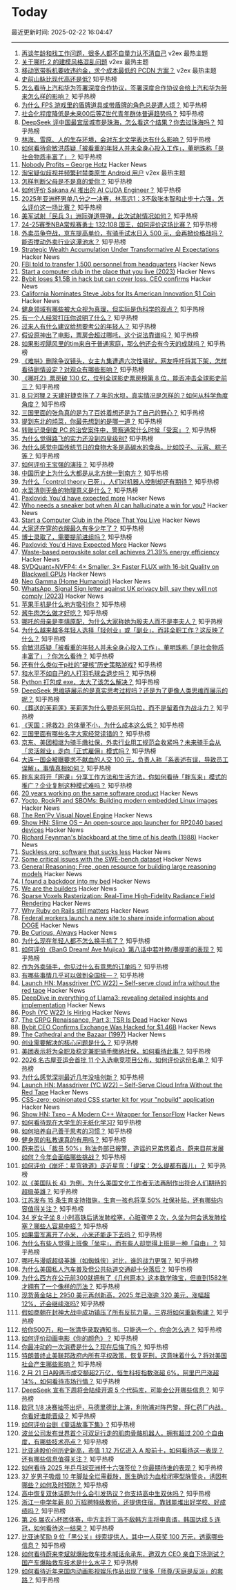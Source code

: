 # Today

最近更新时间: 2025-02-22 16:04:47

--- 
1. [再谈年龄和找工作问题，很多人都不自量力认不清自己](https://www.v2ex.com/t/1113426) v2ex 最热主题
2. [关于哪吒 2 的建模风格混乱问题](https://www.v2ex.com/t/1113422) v2ex 最热主题
3. [移动宽带拆机要收违约金，求个成本最低的 PCDN 方案？](https://www.v2ex.com/t/1113412) v2ex 最热主题
4. [史前山脉比现代高还是低?](https://www.zhihu.com/question/542937413) 知乎热榜
5. [怎么看待上汽和华为签署深度合作协议，签署深度合作协议会给上汽和华为带来怎么样的影响？](https://www.zhihu.com/question/12928455730) 知乎热榜
6. [为什么 FPS 游戏里的盾牌道具或带盾牌的角色总是遭人烦？](https://www.zhihu.com/question/12830780506) 知乎热榜
7. [社会化程度降低是未来00后等Z世代青年群体普遍趋势吗？](https://www.zhihu.com/question/12750947601) 知乎热榜
8. [DeepSeek 评中国最宜居城市是珠海，怎么看这个结果？你去过珠海吗？](https://www.zhihu.com/question/12935297227) 知乎热榜
9. [林海、雪原、人的生存环境，会对东北文学表达有什么影响？](https://www.zhihu.com/question/12755020594) 知乎热榜
10. [如何看待俞敏洪质疑「被看重的年轻人并未全身心投入工作」，董明珠称「是社会物质丰富了」？](https://www.zhihu.com/question/12921707799) 知乎热榜
11. [Nobody Profits – George Hotz](https://geohot.github.io//blog/jekyll/update/2025/02/19/nobody-will-profit.html) Hacker News
12. [淘宝疑似歧视并频繁封禁类原生 Android 用户](https://www.v2ex.com/t/1113414) v2ex 最热主题
13. [怎样判断父母是不是真的爱你？](https://www.zhihu.com/question/321353759) 知乎热榜
14. [如何评价 Sakana AI 推出的 AI CUDA Engineer？](https://www.zhihu.com/question/12833379643) 知乎热榜
15. [2025年亚洲杯男单八分之一决赛，林高远1：3不敌张本智和止步十六强，怎么评价这一场比赛？](https://www.zhihu.com/question/13007434893) 知乎热榜
16. [美军试射「民兵 3」洲际弹道导弹，此次试射情况如何？](https://www.zhihu.com/question/12753809144) 知乎热榜
17. [24-25赛季NBA常规赛勇士 132:108 国王，如何评价这场比赛？](https://www.zhihu.com/question/13000486605) 知乎热榜
18. [外卖员争夺战，京东提高单价，有骑手试水日入 500 元，会再掀价格战吗？能否搅动外卖行业这潭池水？](https://www.zhihu.com/question/12986130149) 知乎热榜
19. [Strategic Wealth Accumulation Under Transformative AI Expectations](https://arxiv.org/abs/2502.11264) Hacker News
20. [FBI told to transfer 1,500 personnel from headquarters](https://thehill.com/regulation/national-security/5158828-fbi-told-to-transfer-1500-personnel-from-headquarters-reports/) Hacker News
21. [Start a computer club in the place that you live (2023)](https://startacomputer.club/) Hacker News
22. [Bybit loses $1.5B in hack but can cover loss, CEO confirms](https://www.tradingview.com/news/coindesk:cda1c390e094b:0-bybit-ceo-confirms-exchange-was-hacked-for-1-46b-says-his-firm-can-cover-the-loss/) Hacker News
23. [California Nominates Steve Jobs for Its American Innovation $1 Coin](https://www.gov.ca.gov/2025/02/19/california-nominates-steve-jobs-for-its-american-innovation-coin-1-coin-to-be-produced-by-u-s-mint/) Hacker News
24. [健身领域有哪些被大众视为真理，但实际是伪科学的观点？](https://www.zhihu.com/question/12377440590) 知乎热榜
25. [有一个人经常打压你说明了什么？](https://www.zhihu.com/question/664931367) 知乎热榜
26. [过来人有什么建议给想要考公的年轻人？](https://www.zhihu.com/question/11378486173) 知乎热榜
27. [假设原神出了电影，票房会超过哪吒，这个说法靠谱吗？](https://www.zhihu.com/question/12966979085) 知乎热榜
28. [如果影视飓风里的tim来自于普通家庭，那么他还会有今天的成就吗？](https://www.zhihu.com/question/653969518) 知乎热榜
29. [《难哄》删除争议镜头，女主九集遭遇六次性骚扰，网友呼吁将其下架，怎样看待剧情设定？对观众有哪些影响？](https://www.zhihu.com/question/12933772130) 知乎热榜
30. [《哪吒2》票房破 130 亿，位列全球影史票房榜第 8 位，能否冲击全球影史前三？](https://www.zhihu.com/question/12966983763) 知乎热榜
31. [8 只河狸 2 天建好捷克拖了 7 年的水坝，真实情况是怎样的？如何从科学角度角度？](https://www.zhihu.com/question/12159319795) 知乎热榜
32. [三国里面的张角真的是为了百姓着想还是为了自己的野心？](https://www.zhihu.com/question/576408832) 知乎热榜
33. [提到东北的炖菜，你最先想到的是哪一道？](https://www.zhihu.com/question/659378849) 知乎热榜
34. [转账记录倒查 PC 的治安案件中，警察通常什么时候「受案」？](https://www.zhihu.com/question/11678365954) 知乎热榜
35. [为什么觉得路飞的实力还没到四皇级别?](https://www.zhihu.com/question/628458304) 知乎热榜
36. [为什么感觉中国传统节日的食物大多是高碳水的食品，比如饺子、元宵、粽子等？](https://www.zhihu.com/question/12618551139) 知乎热榜
37. [如何评价王宝强的演技？](https://www.zhihu.com/question/21585670) 知乎热榜
38. [中国历史上为什么大都是从北方统一到南方？](https://www.zhihu.com/question/21035803) 知乎热榜
39. [为什么「control theory 已死」，人们对机器人控制却还有期待？](https://www.zhihu.com/question/315551457) 知乎热榜
40. [水至清则无鱼的物理意义是什么？](https://www.zhihu.com/question/12893394441) 知乎热榜
41. [Paxlovid: You'd have expected more](https://www.science.org/content/blog-post/paxlovid-you-d-have-expected-more) Hacker News
42. [Who needs a sneaker bot when AI can hallucinate a win for you?](https://www.eql.com/media/sneaker-bot-ai-error) Hacker News
43. [Start a Computer Club in the Place That You Live](https://startacomputer.club/) Hacker News
44. [大家还在穿的衣服最久有多少年了？](https://www.zhihu.com/question/11579807548) 知乎热榜
45. [博士录取了，需要提前进组吗？](https://www.zhihu.com/question/12515239724) 知乎热榜
46. [Paxlovid: You'd Have Expected More](https://www.science.org/content/blog-post/paxlovid-you-d-have-expected-more) Hacker News
47. [Waste-based perovskite solar cell achieves 21.39% energy efficiency](https://techxplore.com/news/2025-02-based-perovskite-solar-cell-energy.html) Hacker News
48. [SVDQuant+NVFP4: 4× Smaller, 3× Faster FLUX with 16-bit Quality on Blackwell GPUs](https://hanlab.mit.edu/blog/svdquant-nvfp4) Hacker News
49. [Neo Gamma (Home Humanoid)](https://www.1x.tech/neo) Hacker News
50. [WhatsApp, Signal Sign letter against UK privacy bill, say they will not comply (2023)](https://www.cnet.com/tech/services-and-software/whatsapp-and-signal-say-the-uks-online-safety-bill-puts-your-privacy-at-risk/) Hacker News
51. [苹果手机是什么地方吸引你？](https://www.zhihu.com/question/360789596) 知乎热榜
52. [酱牛肉怎么做才好吃？](https://www.zhihu.com/question/48557567) 知乎热榜
53. [哪吒的母亲是李靖原配，为什么大家称她为殷夫人而不是李夫人？](https://www.zhihu.com/question/351874821) 知乎热榜
54. [为什么越来越多年轻人选择「轻创业」或「副业」，而非全职工作？这反映了什么？](https://www.zhihu.com/question/12559861716) 知乎热榜
55. [俞敏洪质疑「被看重的年轻人并未全身心投入工作」，董明珠称「是社会物质丰富了」？你怎么看待？](https://www.zhihu.com/question/12921707799) 知乎热榜
56. [还有什么类似于p社的“硬核”历史策略游戏?](https://www.zhihu.com/question/322438558) 知乎热榜
57. [和水平不如自己的人打羽毛球会退步吗？](https://www.zhihu.com/question/402651238) 知乎热榜
58. [Python 打包成 exe，太大了该怎么解决？](https://www.zhihu.com/question/281858271) 知乎热榜
59. [DeepSeek 思维链展示的是真实思考过程吗？还是为了更像人类思维而展示的呢？](https://www.zhihu.com/question/12636871054) 知乎热榜
60. [《葬送的芙莉莲》芙莉莲为什么要杀死阿乌拉，而不是留着作为战斗力？](https://www.zhihu.com/question/637631549) 知乎热榜
61. [《天国：拯救2》的体量不小，为什么成本这么低？](https://www.zhihu.com/question/12665047261) 知乎热榜
62. [三国里面有哪些名字大家经常读错的？](https://www.zhihu.com/question/27669395) 知乎热榜
63. [京东、美团相继为骑手缴社保，外卖行业用工规范会收紧吗？未来骑手会从「灵活就业」走向「正式雇佣」模式吗？](https://www.zhihu.com/question/12817892568) 知乎热榜
64. [大连一国企被曝要求不献血的人交 100 元，负责人称「系表述有误，导致员工误解」，事情真相如何？](https://www.zhihu.com/question/12935897562) 知乎热榜
65. [胖东来将开「网课」分享工作方法和生活方法，你如何看待「胖东来」模式的推广？企业复制这种模式难吗？](https://www.zhihu.com/question/11925817910) 知乎热榜
66. [20 years working on the same software product](https://successfulsoftware.net/2025/02/21/20-years-working-on-the-same-software-product/) Hacker News
67. [Yocto, RockPi and SBOMs: Building modern embedded Linux images](https://vpetersson.com/2025/02/21/yocto-rockpi-and-sboms.html) Hacker News
68. [The Ren'Py Visual Novel Engine](https://www.renpy.org/) Hacker News
69. [Show HN: Slime OS – An open-source app launcher for RP2040 based devices](https://github.com/abeisgoat/slime_os) Hacker News
70. [Richard Feynman's blackboard at the time of his death (1988)](https://digital.archives.caltech.edu/collections/Images/1.10-29/) Hacker News
71. [Suckless.org: software that sucks less](https://suckless.org/) Hacker News
72. [Some critical issues with the SWE-bench dataset](https://arxiv.org/abs/2410.06992) Hacker News
73. [General Reasoning: Free, open resource for building large reasoning models](https://gr.inc/) Hacker News
74. [I found a backdoor into my bed](https://trufflesecurity.com/blog/removing-jeff-bezos-from-my-bed) Hacker News
75. [We are the builders](https://www.wethebuilders.org/) Hacker News
76. [Sparse Voxels Rasterization: Real-Time High-Fidelity Radiance Field Rendering](https://svraster.github.io/) Hacker News
77. [Why Ruby on Rails still matters](https://www.contraption.co/rails-versus-nextjs/) Hacker News
78. [Federal workers launch a new site to share inside information about DOGE](https://www.theverge.com/news/617014/federal-workers-we-the-builders-website-doge) Hacker News
79. [Be Curious, Always](https://rishikeshs.com/be-curious/) Hacker News
80. [为什么现在年轻人都不怎么换手机了？](https://www.zhihu.com/question/4987072286) 知乎热榜
81. [如何评价《BanG Dream! Ave Mujica》第八话中若叶睦/墨提斯的表现？](https://www.zhihu.com/question/12906711198) 知乎热榜
82. [作为外卖骑手，你见过什么有意思的订单吗？](https://www.zhihu.com/question/644899246) 知乎热榜
83. [有哪些事情几乎可以做到全国统一？](https://www.zhihu.com/question/389592551) 知乎热榜
84. [Launch HN: Massdriver (YC W22) – Self-serve cloud infra without the red tape](https://news.ycombinator.com/item?id=43129301) Hacker News
85. [DeepDive in everything of Llama3: revealing detailed insights and implementation](https://github.com/therealoliver/Deepdive-llama3-from-scratch) Hacker News
86. [Posh (YC W22) Is Hiring](https://www.ycombinator.com/companies/posh/jobs/XeXjwIu-energy-analysis-modeling-engineer) Hacker News
87. [The CRPG Renaissance, Part 3: TSR Is Dead](https://www.filfre.net/2025/02/the-crpg-renaissance-part-3-tsr-is-dead/) Hacker News
88. [Bybit CEO Confirms Exchange Was Hacked for $1.46B](https://www.tradingview.com/news/coindesk:cda1c390e094b:0-bybit-ceo-confirms-exchange-was-hacked-for-1-46b-says-his-firm-can-cover-the-loss/) Hacker News
89. [The Cathedral and the Bazaar (1997)](http://www.catb.org/~esr/writings/cathedral-bazaar/cathedral-bazaar/) Hacker News
90. [创业需要解决的核心问题是什么？](https://www.zhihu.com/question/12788004521) 知乎热榜
91. [美团表示将为全职及稳定兼职骑手缴纳社保，如何看待此事？](https://www.zhihu.com/question/12748327160) 知乎热榜
92. [2026 名古屋亚运会首批 11 个入选电竞项目公布，如何评价这份名单？](https://www.zhihu.com/question/12890748409) 知乎热榜
93. [为什么感觉深圳最近几年没啥创新？](https://www.zhihu.com/question/12532778146) 知乎热榜
94. [Launch HN: Massdriver (YC W22) – Self-Serve Cloud Infra Without the Red Tape](https://news.ycombinator.com/item?id=43129301) Hacker News
95. [CSS-zero: opinionated CSS starter kit for your "nobuild" application](https://github.com/lazaronixon/css-zero) Hacker News
96. [Show HN: Txeo – A Modern C++ Wrapper for TensorFlow](https://github.com/rdabra/txeo) Hacker News
97. [如何看待现在大学生的无纸化学习?](https://www.zhihu.com/question/426777523) 知乎热榜
98. [如何培养自己善于思考的习惯？](https://www.zhihu.com/question/660646195) 知乎热榜
99. [健身房的私教课真的有用吗？](https://www.zhihu.com/question/661473641) 知乎热榜
100. [蔚来否认「裁员 50%」称法务部已报警，造谣的兄弟悠着点，蔚来目前发展如何？今年会面临哪些挑战？](https://www.zhihu.com/question/12796281461) 知乎热榜
101. [如何评价《崩坏：星穹铁道》走近星穹：「缇宝：怎么缇都有面儿」？](https://www.zhihu.com/question/12708787603) 知乎热榜
102. [以《美国队长 4》为例，为什么美国文化工作者无法再制作出符合人们期待的超级英雄？](https://www.zhihu.com/question/12801624842) 知乎热榜
103. [江苏发布 15 条生育支持措施，生育一孩也将享 50% 社保补贴，还有哪些内容值得关注？](https://www.zhihu.com/question/12854488855) 知乎热榜
104. [34 岁女子坐 8 小时高铁后诱发肺栓塞，心脏骤停 2 次，久坐为何会诱发肺栓塞？哪些人容易中招？](https://www.zhihu.com/question/12880896074) 知乎热榜
105. [如果雷军离开了小米，小米还能走下去吗？](https://www.zhihu.com/question/531183568) 知乎热榜
106. [为什么有些人觉得上班像「坐牢」，而有些人却觉得上班是一种「自由」？](https://www.zhihu.com/question/12412735545) 知乎热榜
107. [哪吒与漫威超级英雄（如蜘蛛侠）对比，谁的战力更强？](https://www.zhihu.com/question/11740653238) 知乎热榜
108. [为什么美国私人汽车普及但公共轨道交通却十分落后？](https://www.zhihu.com/question/35770844) 知乎热榜
109. [为什么西方在公元前300就拥有了《几何原本》这本数学瑰宝，但直到1582年才拥有了一个像样的历法？](https://www.zhihu.com/question/12593006245) 知乎热榜
110. [现货黄金站上 2950 美元再创新高，2025 年已涨逾 320 美元，涨幅超 12%，还会继续涨吗?](https://www.zhihu.com/question/12820292735) 知乎热榜
111. [假如商朝在封神大战中成功镇压了所有反抗力量，三界将如何重新构建？](https://www.zhihu.com/question/12232497135) 知乎热榜
112. [给你500万，和一张清华录取通知书，只能选一个，你会怎么选？](https://www.zhihu.com/question/12413384269) 知乎热榜
113. [如何评价动画电影《你的颜色》？](https://www.zhihu.com/question/12513816759) 知乎热榜
114. [你最冲动的一次消费是什么？现在后悔了吗？](https://www.zhihu.com/question/662276302) 知乎热榜
115. [特朗普终止美联邦政府内所有平权政策，恢复死刑，这意味着什么？将对美国社会产生哪些影响？](https://www.zhihu.com/question/12891094175) 知乎热榜
116. [2 月 21 日A股两市成交额超2万亿，恒生科技指数涨超 6%，阿里巴巴涨超14%，如何看待市场行情？](https://www.zhihu.com/question/12888202283) 知乎热榜
117. [DeepSeek 宣布下周将会陆续开源 5 个代码库，可能会公开哪些信息？](https://www.zhihu.com/question/12916806457) 知乎热榜
118. [欧冠 1/8 决赛抽签出炉，马德里德比上演，利物浦对阵巴黎，拜仁药厂内战，你看好谁能晋级？](https://www.zhihu.com/question/12951226969) 知乎热榜
119. [如何评价台剧《童话故事下集》?](https://www.zhihu.com/question/12160303081) 知乎热榜
120. [波兰公司发布世界首个可双足行走的肌肉骨骼机器人，拥有超过  200  个自由度，有哪些技术亮点？](https://www.zhihu.com/question/12901010321) 知乎热榜
121. [比亚迪股价创历史新高，市值 1.12 万亿进入 A 股前十，如何看待这一表现？还有哪些信息值得关注？](https://www.zhihu.com/question/12904073251) 知乎热榜
122. [如何看待 2025 年乒乓球亚洲杯十六强签位？你最期待谁的表现？](https://www.zhihu.com/question/12955702000) 知乎热榜
123. [37 岁男子吸烟 10 年脚趾全烂需截肢，医生确诊为血栓闭塞型脉管炎，诱因有哪些？如何及时预防？](https://www.zhihu.com/question/12803420453) 知乎热榜
124. [高中恢复双休话题为什么会引发热议？你支持高中生双休吗？](https://www.zhihu.com/question/12499739338) 知乎热榜
125. [浙江一中学年薪 80 万招聘特级教师，还提供住宿，靠钱能堆出好学校、好成绩吗？](https://www.zhihu.com/question/12933914107) 知乎热榜
126. [第 26 届农心杯团体赛，中方主将丁浩不敌韩方主将申真谞，韩国达成 5 连冠，如何看待这一结果？](https://www.zhihu.com/question/12936962751) 知乎热榜
127. [比亚迪奖励 9 位「黑公关」线索提供人，其中一人获奖 100 万元，透露哪些信息？](https://www.zhihu.com/question/12791848314) 知乎热榜
128. [如何看待蔚来李斌就爆胎救车技术喊话余承东，邀双方 CEO 亲自下场测试？国产车爆胎救车技术是什么水平？](https://www.zhihu.com/question/12876930252) 知乎热榜
129. [如何看待近年来国内动画影视娱乐作品出现了很多「师尊/天庭是反派」的套路？](https://www.zhihu.com/question/12707185407) 知乎热榜
